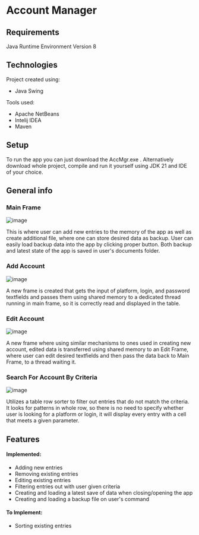 # Account Manager
## Requirements
Java Runtime Environment Version 8
## Technologies
Project created using:
 - Java Swing

Tools used:
 - Apache NetBeans
 - Intelij IDEA
 - Maven

## Setup
To run the app you can just download the AccMgr.exe .
Alternatively download whole project, compile and run it yourself using JDK 21 and IDE of your choice.


## General info

### Main Frame
![image](https://github.com/WoyTuloO/Account-Manager/assets/145787367/15b9fbad-ea64-438d-b426-e017900ad543)

This is where user can add new entries to the memory of the app as well as create additional file, where one can store desired data as backup. User can easily load backup data into the app by clicking proper button. Both backup and latest state of the app is saved in user's documents folder.
### Add Account
![image](https://github.com/WoyTuloO/Account-Manager/assets/145787367/fa1fc1f1-0d28-48fc-a28c-3aad10d91623)

A new frame is created that gets the input of platform, login, and password textfields and passes them using shared memory to a dedicated thread running in main frame, so it is correctly read and displayed in the table.
### Edit Account
![image](https://github.com/WoyTuloO/Account-Manager/assets/145787367/bac2bf03-7e44-4030-9d75-22100ba69d7f)

A new frame where using similar mechanisms to ones used in creating new account, edited data is transferred using shared memory to an Edit Frame, where user can edit desired textfields and then pass the data back to Main Frame, to a thread waiting it. 

### Search For Account By Criteria
![image](https://github.com/WoyTuloO/Account-Manager/assets/145787367/0ea6b7cb-7a10-46f5-8288-b500ce12789d)

Utilizes a table row sorter to filter out entries that do not match the criteria. It looks for patterns in whole row, so there is no need to specify whether user is looking for a platform or login, it will display every entry with a cell that meets a given parameter.

## Features
#### Implemented:

 - Adding new entries
 - Removing existing entries
 - Editing existing entries
 - Filtering entries out with user given criteria
 - Creating and loading a latest save of data when closing/opening the app
 - Creating and loading a backup file on user's command
 
 #### To Implement:
 - Sorting existing entries

